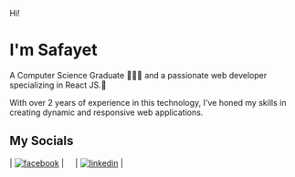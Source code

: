 Hi!

# I'm Safayet

A Computer Science Graduate 👨🏽‍🎓 and a passionate web developer specializing in React JS.🚀

With over 2 years of
experience in this technology, I\'ve honed my skills in creating dynamic
and responsive web applications.

## My Socials

| [![facebook](https://img.shields.io/badge/Facebook-blue)](https://www.facebook.com/Safayet956) | &nbsp;&nbsp;&nbsp; | [![linkedin](https://img.shields.io/badge/LinkedIn-yellow)](https://www.linkedin.com/in/safayethossain956/) |
